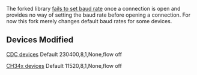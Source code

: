The forked library [fails to set baud rate](https://github.com/felHR85/UsbSerial/issues/91) once a connection is open and provides no way of setting the baud rate before opening a connection. For now this fork merely changes default baud rates for some devices.

Devices Modified
--------------------------------------
[CDC devices](https://en.wikipedia.org/wiki/USB_communications_device_class) Default 230400,8,1,None,flow off

[CH34x devices](https://www.olimex.com/Products/Breadboarding/BB-CH340T/resources/CH340DS1.PDF) Default 11520,8,1,None,flow off
